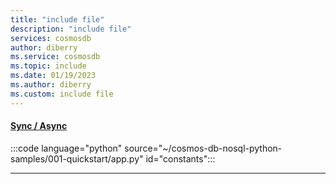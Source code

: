 ```yaml
---
title: "include file"
description: "include file"
services: cosmosdb
author: diberry
ms.service: cosmosdb
ms.topic: include
ms.date: 01/19/2023
ms.author: diberry
ms.custom: include file
---
```


#### [Sync / Async](#tab/sync+async)

:::code language="python" source="~/cosmos-db-nosql-python-samples/001-quickstart/app.py" id="constants":::

---
